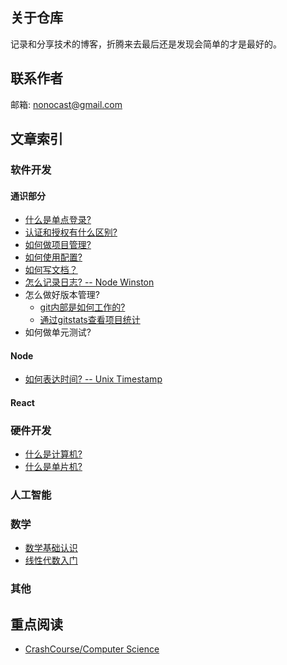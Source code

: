 ## 关于仓库

记录和分享技术的博客，折腾来去最后还是发现会简单的才是最好的。

## 联系作者

邮箱: nonocast@gmail.com

## 文章索引

### 软件开发

#### 通识部分

- [什么是单点登录?](https://github.com/nonocast/me/issues/2)
- [认证和授权有什么区别?](https://github.com/nonocast/me/issues/3)
- [如何做项目管理?](https://github.com/nonocast/me/issues/13)
- [如何使用配置?](https://github.com/nonocast/me/issues/14)
- [如何写文档？](https://github.com/nonocast/me/issues/9)
- [怎么记录日志? -- Node Winston](https://github.com/nonocast/me/issues/10)
- 怎么做好版本管理?
  - [git内部是如何工作的?](https://github.com/nonocast/me/issues/7)
  - [通过gitstats查看项目统计](https://github.com/nonocast/me/issues/6)
- 如何做单元测试?

#### Node

- [如何表达时间? -- Unix Timestamp](https://github.com/nonocast/me/issues/8)

#### React

### 硬件开发

- [什么是计算机?](https://github.com/nonocast/me/issues/16)
- [什么是单片机?](https://github.com/nonocast/me/issues/17)

### 人工智能

### 数学

- [数学基础认识](https://github.com/nonocast/me/issues/18)
- [线性代数入门](https://github.com/nonocast/me/issues/19)

### 其他


## 重点阅读

- [CrashCourse/Computer Science](https://www.bilibili.com/video/av21376839)
